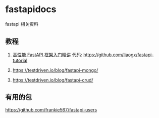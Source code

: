 # fastapidocs
fastapi 相关资料


## 教程

1. [高性能 FastAPI 框架入门精讲](https://www.imooc.com/learn/1299)
 代码: https://github.com/liaogx/fastapi-tutorial
 
2. https://testdriven.io/blog/fastapi-mongo/

3. https://testdriven.io/blog/fastapi-crud/
 
 ## 有用的包
 
 https://github.com/frankie567/fastapi-users
